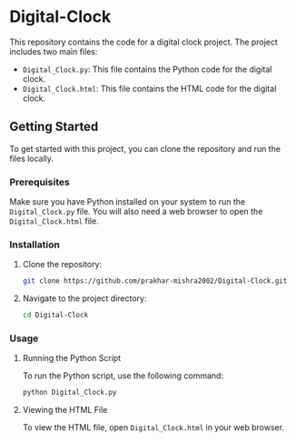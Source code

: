 # Digital-Clock

This repository contains the code for a digital clock project. The project includes two main files:

- `Digital_Clock.py`: This file contains the Python code for the digital clock.
- `Digital_Clock.html`: This file contains the HTML code for the digital clock.

## Getting Started

To get started with this project, you can clone the repository and run the files locally.

### Prerequisites

Make sure you have Python installed on your system to run the `Digital_Clock.py` file. You will also need a web browser to open the `Digital_Clock.html` file.

### Installation

1. Clone the repository:
   ```bash
   git clone https://github.com/prakhar-mishra2002/Digital-Clock.git

2. Navigate to the project directory:
    ```bash
    cd Digital-Clock

### Usage

1. Running the Python Script
   
   To run the Python script, use the following command:
    ``` bash
    python Digital_Clock.py

2. Viewing the HTML File

   To view the HTML file, open `Digital_Clock.html` in your web browser.


